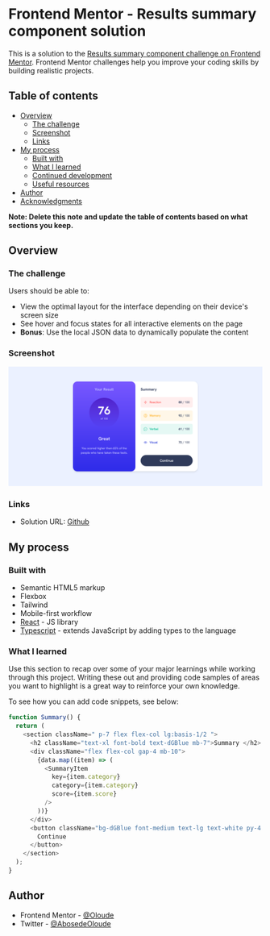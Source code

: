 # Frontend Mentor - Results summary component solution

This is a solution to the [Results summary component challenge on Frontend Mentor](https://www.frontendmentor.io/challenges/results-summary-component-CE_K6s0maV). Frontend Mentor challenges help you improve your coding skills by building realistic projects.

## Table of contents

- [Overview](#overview)
  - [The challenge](#the-challenge)
  - [Screenshot](#screenshot)
  - [Links](#links)
- [My process](#my-process)
  - [Built with](#built-with)
  - [What I learned](#what-i-learned)
  - [Continued development](#continued-development)
  - [Useful resources](#useful-resources)
- [Author](#author)
- [Acknowledgments](#acknowledgments)

**Note: Delete this note and update the table of contents based on what sections you keep.**

## Overview

### The challenge

Users should be able to:

- View the optimal layout for the interface depending on their device's screen size
- See hover and focus states for all interactive elements on the page
- **Bonus**: Use the local JSON data to dynamically populate the content

### Screenshot

![preview](./public/preview.png)

### Links

- Solution URL: [Github](https://your-solution-url.com)

## My process

### Built with

- Semantic HTML5 markup
- Flexbox
- Tailwind
- Mobile-first workflow
- [React](https://reactjs.org/) - JS library
- [Typescript](https://www.typescriptlang.org/) - extends JavaScript by adding types to the language

### What I learned

Use this section to recap over some of your major learnings while working through this project. Writing these out and providing code samples of areas you want to highlight is a great way to reinforce your own knowledge.

To see how you can add code snippets, see below:

```js
function Summary() {
  return (
    <section className=" p-7 flex flex-col lg:basis-1/2 ">
      <h2 className="text-xl font-bold text-dGBlue mb-7">Summary </h2>
      <div className="flex flex-col gap-4 mb-10">
        {data.map((item) => (
          <SummaryItem
            key={item.category}
            category={item.category}
            score={item.score}
          />
        ))}
      </div>
      <button className="bg-dGBlue font-medium text-lg text-white py-4 rounded-full">
        Continue
      </button>
    </section>
  );
}
```

## Author

- Frontend Mentor - [@Oloude](https://www.frontendmentor.io/profile/oloude)
- Twitter - [@AbosedeOloude](https://www.twitter.com/AbosedeOloude)
